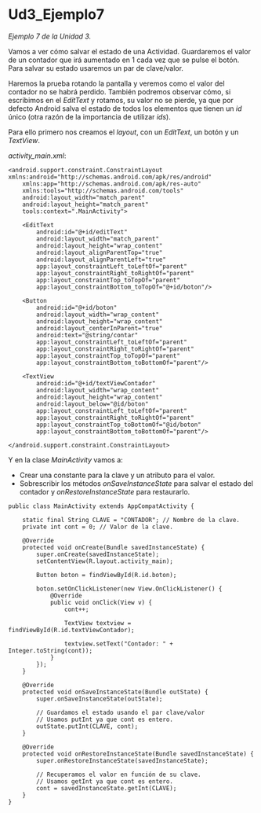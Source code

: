 # Ud3_Ejemplo7
_Ejemplo 7 de la Unidad 3._ 

Vamos a ver cómo salvar el estado de una Actividad. Guardaremos el valor de un contador que irá aumentado en 1 cada vez que se 
pulse el botón. Para salvar su estado usaremos un par de clave/valor.

Haremos la prueba rotando la pantalla y veremos como el valor del contador no se habrá perdido. También podremos observar cómo, 
si escribimos en el _EditText_ y rotamos, su valor no se pierde, ya que por defecto Android salva el estado de todos los elementos 
que tienen un _id_ único (otra razón de la importancia de utilizar _ids_).

Para ello primero nos creamos el _layout_, con un _EditText_, un botón y un _TextView_.

_activity_main.xml_:
```
<android.support.constraint.ConstraintLayout xmlns:android="http://schemas.android.com/apk/res/android"
    xmlns:app="http://schemas.android.com/apk/res-auto"
    xmlns:tools="http://schemas.android.com/tools"
    android:layout_width="match_parent"
    android:layout_height="match_parent"
    tools:context=".MainActivity">

    <EditText
        android:id="@+id/editText"
        android:layout_width="match_parent"
        android:layout_height="wrap_content"
        android:layout_alignParentTop="true"
        android:layout_alignParentLeft="true"
        app:layout_constraintLeft_toLeftOf="parent"
        app:layout_constraintRight_toRightOf="parent"
        app:layout_constraintTop_toTopOf="parent"
        app:layout_constraintBottom_toTopOf="@+id/boton"/>

    <Button
        android:id="@+id/boton"
        android:layout_width="wrap_content"
        android:layout_height="wrap_content"
        android:layout_centerInParent="true"
        android:text="@string/contar"
        app:layout_constraintLeft_toLeftOf="parent"
        app:layout_constraintRight_toRightOf="parent"
        app:layout_constraintTop_toTopOf="parent"
        app:layout_constraintBottom_toBottomOf="parent"/>

    <TextView
        android:id="@+id/textViewContador"
        android:layout_width="wrap_content"
        android:layout_height="wrap_content"
        android:layout_below="@id/boton"
        app:layout_constraintLeft_toLeftOf="parent"
        app:layout_constraintRight_toRightOf="parent"
        app:layout_constraintTop_toBottomOf="@id/boton"
        app:layout_constraintBottom_toBottomOf="parent"/>

</android.support.constraint.ConstraintLayout>
```
Y en la clase _MainActivity_ vamos a:
+ Crear una constante para la clave y un atributo para el valor.
+ Sobrescribir los métodos _onSaveInstanceState_ para salvar el estado del contador y _onRestoreInstanceState_ para restaurarlo.
```
public class MainActivity extends AppCompatActivity {

    static final String CLAVE = "CONTADOR"; // Nombre de la clave.
    private int cont = 0; // Valor de la clave.

    @Override
    protected void onCreate(Bundle savedInstanceState) {
        super.onCreate(savedInstanceState);
        setContentView(R.layout.activity_main);

        Button boton = findViewById(R.id.boton);

        boton.setOnClickListener(new View.OnClickListener() {
            @Override
            public void onClick(View v) {
                cont++;

                TextView textview = findViewById(R.id.textViewContador);

                textview.setText("Contador: " + Integer.toString(cont));
            }
        });
    }

    @Override
    protected void onSaveInstanceState(Bundle outState) {
        super.onSaveInstanceState(outState);

        // Guardamos el estado usando el par clave/valor
        // Usamos putInt ya que cont es entero.
        outState.putInt(CLAVE, cont);
    }

    @Override
    protected void onRestoreInstanceState(Bundle savedInstanceState) {
        super.onRestoreInstanceState(savedInstanceState);

        // Recuperamos el valor en función de su clave.
        // Usamos getInt ya que cont es entero.
        cont = savedInstanceState.getInt(CLAVE);
    }
}
```
